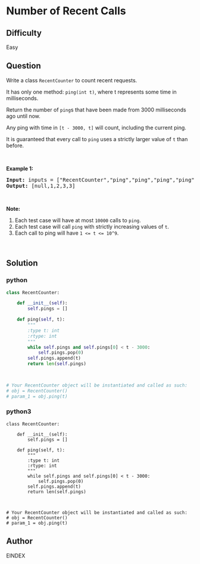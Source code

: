 # Number of Recent Calls

## Difficulty
Easy

## Question
<p>Write a class <code>RecentCounter</code> to count recent requests.</p>

<p>It has only one method:&nbsp;<code>ping(int t)</code>, where t represents some time in milliseconds.</p>

<p>Return the number of <code>ping</code>s that have been made from 3000 milliseconds ago until now.</p>

<p>Any ping with time in <code>[t - 3000, t]</code> will count, including the current ping.</p>

<p>It is guaranteed that every call to <code>ping</code> uses a strictly larger value of&nbsp;<code>t</code> than before.</p>

<p>&nbsp;</p>

<p><strong>Example 1:</strong></p>

<pre>
<strong>Input: </strong>inputs = <span id="example-input-1-1">[&quot;RecentCounter&quot;,&quot;ping&quot;,&quot;ping&quot;,&quot;ping&quot;,&quot;ping&quot;]</span>, inputs = <span id="example-input-1-2">[[],[1],[100],[3001],[3002]]</span>
<strong>Output: </strong><span id="example-output-1">[null,1,2,3,3]</span></pre>

<p>&nbsp;</p>

<p><strong>Note:</strong></p>

<ol>
	<li>Each test case will have at most <code>10000</code> calls to <code>ping</code>.</li>
	<li>Each test case will call&nbsp;<code>ping</code> with strictly increasing values of <code>t</code>.</li>
	<li>Each call to ping will have <code>1 &lt;= t &lt;= 10^9</code>.</li>
</ol>

<div>
<p>&nbsp;</p>
</div>

## Solution
### python
```python
class RecentCounter:

    def __init__(self):
        self.pings = []

    def ping(self, t):
        """
        :type t: int
        :rtype: int
        """
        while self.pings and self.pings[0] < t - 3000:
            self.pings.pop(0)
        self.pings.append(t)
        return len(self.pings)
        


# Your RecentCounter object will be instantiated and called as such:
# obj = RecentCounter()
# param_1 = obj.ping(t)

```
### python3
```python3
class RecentCounter:

    def __init__(self):
        self.pings = []

    def ping(self, t):
        """
        :type t: int
        :rtype: int
        """
        while self.pings and self.pings[0] < t - 3000:
            self.pings.pop(0)
        self.pings.append(t)
        return len(self.pings)
        


# Your RecentCounter object will be instantiated and called as such:
# obj = RecentCounter()
# param_1 = obj.ping(t)
```

## Author
EINDEX